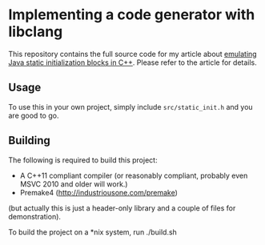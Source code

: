 # Implementing a code generator with libclang

This repository contains the full source code for my article about
[emulating Java static initialization blocks in C++](http://szelei.me/cpp-static-init-block).
Please refer to the article for details. 

## Usage

To use this in your own project, simply include `src/static_init.h` and you are good to go.

## Building

The following is required to build this project:

  * A C++11 compliant compiler (or reasonably compliant, probably even MSVC 2010 and older will
    work.)
  * Premake4 (http://industriousone.com/premake)

(but actually this is just a header-only library and a couple of files for demonstration).

To build the project on a \*nix system, run ./build.sh
